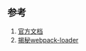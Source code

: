 ## 参考

1. [官方文档](https://webpack.docschina.org/api/loaders/#thisutils)
2. [揭秘webpack-loader](https://champyin.com/2020/01/28/%E6%8F%AD%E7%A7%98webpack-loader/#3-%E5%86%99%E4%B8%80%E4%B8%AA%E7%AE%80%E7%89%88%E7%9A%84-style-loader)